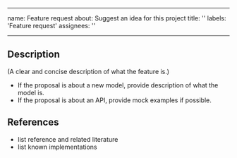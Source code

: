 <!--- Copyright Amazon.com, Inc. or its affiliates. All Rights Reserved. -->
<!--- SPDX-License-Identifier: Apache-2.0  -->

---
name: Feature request
about: Suggest an idea for this project
title: ''
labels: 'Feature request'
assignees: ''

---

## Description
(A clear and concise description of what the feature is.)
- If the proposal is about a new model, provide description of what the model is.
- If the proposal is about an API, provide mock examples if possible.

## References
- list reference and related literature
- list known implementations
